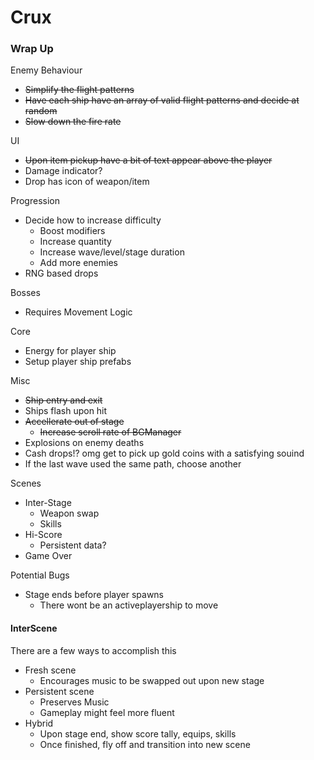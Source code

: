 # Crux

### Wrap Up

Enemy Behaviour
  - ~~Simplify the flight patterns~~
  - ~~Have each ship have an array of valid flight patterns and decide at random~~
  - ~~Slow down the fire rate~~

UI
  - ~~Upon item pickup have a bit of text appear above the player~~
  - Damage indicator?
  - Drop has icon of weapon/item

Progression
  - Decide how to increase difficulty
    - Boost modifiers
    - Increase quantity
    - Increase wave/level/stage duration
    - Add more enemies
  - RNG based drops

Bosses
  - Requires Movement Logic

Core
  - Energy for player ship
  - Setup player ship prefabs

Misc
  - ~~Ship entry and exit~~
  - Ships flash upon hit
  - ~~Accellerate out of stage~~
    - ~~Increase scroll rate of BGManager~~
  - Explosions on enemy deaths
  - Cash drops!? omg get to pick up gold coins with a satisfying souind
  - If the last wave used the same path, choose another

Scenes
  - Inter-Stage
    - Weapon swap
    - Skills
  - Hi-Score
    - Persistent data?
  - Game Over

Potential Bugs
  - Stage ends before player spawns
    - There wont be an activeplayership to move

#### InterScene
There are a few ways to accomplish this
  - Fresh scene
    - Encourages music to be swapped out upon new stage
  - Persistent scene
    - Preserves Music
    - Gameplay might feel more fluent
  - Hybrid
    - Upon stage end, show score tally, equips, skills
    - Once finished, fly off and transition into new scene
